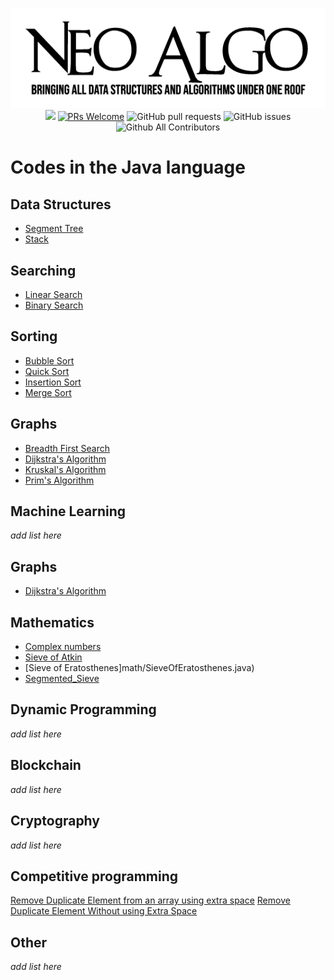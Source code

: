 <p align="center">
    <img src="../img/neo_algo.png"><br>
    <img src="https://img.shields.io/github/license/tesseractcoding/neoalgo?style=flat">
    <a href="http://makeapullrequest.com" target="_blank"><img src="https://img.shields.io/badge/PRs-welcome-brightgreen.svg?style=flat" alt="PRs Welcome"></a>
    <img alt="GitHub pull requests" src="https://img.shields.io/github/issues-pr/tesseractcoding/neoalgo">
    <img alt="GitHub issues" src="https://img.shields.io/github/issues/tesseractcoding/neoalgo">
    <img alt="Github All Contributors" src="https://img.shields.io/github/all-contributors/tesseractcoding/neoalgo">
</p>

# Codes in the Java language

## Data Structures
* [Segment Tree](ds/SegmentTree.java)
* [Stack](ds/Stackll.java)

## Searching
* [Linear Search](search/Linear_search.java)
* [Binary Search](search/Binary_search.java)

## Sorting
* [Bubble Sort](sort/BubbleSort.java)
* [Quick Sort](sort/QuickSort.java)
* [Insertion Sort](sort/InsertionSort.java)
* [Merge Sort](sort/Merge_sort.java)

## Graphs
* [Breadth First Search](graphs/BFS.java)
* [Dijkstra's Algorithm](graphs/Dijkstra.java)
* [Kruskal's Algorithm](graphs/Kruskal_Algorithm.java)
* [Prim's Algorithm](graphs/Prim_Algorithm.java)

## Machine Learning
_add list here_

## Graphs
* [Dijkstra's Algorithm](Dijkstra.java)

## Mathematics

* [Complex numbers](math/Complex.java)
* [Sieve of Atkin](math/sieveOfAtkin.java)
* [Sieve of Eratosthenes]math/SieveOfEratosthenes.java)
* [Segmented_Sieve](math/Segmented_Sieve.java)

## Dynamic Programming
_add list here_

## Blockchain
_add list here_

## Cryptography
_add list here_

## Competitive programming
[Remove Duplicate Element from an array using extra space](cp/RemoveDuplicateElement.java)
[Remove Duplicate Element Without using Extra Space](cp/RemoveDuplicateElementWithoutExtraSpace.java)

## Other
_add list here_
